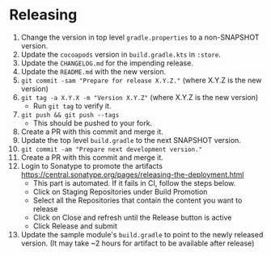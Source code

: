 Releasing
========

1. Change the version in top level `gradle.properties` to a non-SNAPSHOT version.
2. Update the `cocoapods` version in `build.gradle.kts` in `:store`.
3. Update the `CHANGELOG.md` for the impending release.
4. Update the `README.md` with the new version.
5. `git commit -sam "Prepare for release X.Y.Z."` (where X.Y.Z is the new version)
6. `git tag -a X.Y.X -m "Version X.Y.Z"` (where X.Y.Z is the new version)
    * Run `git tag` to verify it.
7. `git push && git push --tags`
    * This should be pushed to your fork.
8. Create a PR with this commit and merge it.
9. Update the top level `build.gradle` to the next SNAPSHOT version.
10. `git commit -am "Prepare next development version."`
11. Create a PR with this commit and merge it.
12. Login to Sonatype to promote the artifacts https://central.sonatype.org/pages/releasing-the-deployment.html
    * This part is automated. If it fails in CI, follow the steps below.
    * Click on Staging Repositories under Build Promotion
    * Select all the Repositories that contain the content you want to release
    * Click on Close and refresh until the Release button is active
    * Click Release and submit
13. Update the sample module's `build.gradle` to point to the newly released version. (It may take ~2 hours for artifact to be available after release)
 